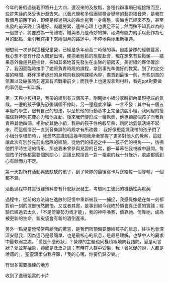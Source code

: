 今年的暑假過後我即將升上大四，還沒來的及放鬆，各種代辦事項已經接踵而至，些許焦躁的感受也紛至沓來。北藝光鹽和多個團契聯合舉辦的藝術福音營，是我在數個月前應下的，即便是經過期末的轟炸拖著一身疲態，後悔也已經來不及，甚至出發的前天晚上沒睡好、肉體勞累，連帶心理上也裹足不前；然而殊不知我以為的一個擔子，將要成為一份禮物，贈與者乃是奇妙的神，祂滿有能力的手以此作為七月的起點，牽引我在接下來兩個月的路途中，不停地與祂重新相遇。

細想前一次參與這種兒童營，已經是多年前高二時候的事。自詡營隊的經驗豐富，我心想不會有什麼大問題出現，便抱著輕鬆的態度赴會，現在想來有些鬆懈——結果意外像是見縫插針，突如其來地首先發生在出隊的前兩天，美術組的夥伴確診了。我因而臨時接手了她原負責時段的課程，拿到事先準備好的教案。到了約定交接的時間，夥伴頂著虛弱的身體向我說明課程內容，盡責到最後一刻，有些刻苦的氛圍以及繃張時刻還真有若戰爭前夕；而我手上也還沒拿到材料，看完ppt對要做的事仍是一知半解。

第一天與小孩相見，我帶的組別有五個孩子，剛開始小組分享時組內呈現極端的氣候，一邊的孩子爭先恐後講個不停時，另一邊極度冷靜、一言不發；其中有一個五年級的學生，很有自己的想法，以至於他的行動基本上完全跳脫小組，我同組的搭檔信群特別花費心力和他互動，後來我們便形成一種默契，他專顧那個孩子而我負責帶其他四個。相對於其他小組，我帶的孩子性格較早熟，剛開始氣氛活絡不起來，而這個情況一直到音樂課的時段才有所改變：
我好像更認識我帶的孩子們了
小組分享環節時，，我忽然意識到這幾年間我漸漸掌握了更多對他人的覺察，這就讓此次有別於先前出營隊的經驗，從他們的描述之中——孩子們的視角——，彷彿他們平時生活的情形，那些我未曾參與見證的日常，都一幕幕在我視線中展開。每個孩子好像都需要個別關心，這讓比較擅長一對一相處的我十分挫折，處處都感到心有餘而力不足。


第一天對所有活動興致缺缺的孩子，到了營隊的最後寫卡片送給每一個隊輔，一個都不漏。

活動過程中其實很難預料會有什麼狀況發生，考驗同工彼此的機動性與默契

過程中，從前的方法論在逸散的記憶中重新被我一一捕捉，我感覺像是在每一刻都對前一刻的渾噩恍然醒悟，又或者其實，是事到如今我終於領會真正愛的實踐；經驗已經過去太久，「不是倚靠勢力或才能」，我的神呼喚我，倚靠祂、倚靠祂，成為被更新的生命，新皮袋會有新的酒倒進來。

另外一點兒童營常常帶給我的驚喜，是我們所預備要傳給孩子的信息，往往也會深深安慰我，因為這乃是最簡單、也是最核心的訊息，是最易理解，也擊中人的需求中最軟弱之處。「愛是什麼形狀」？營隊的主題也同樣積極地向我詰問。愛是可言狀？愛並非抽象，抑或是泛泛之談；有時在人群中受傷，我「曾急促的說，人都是說謊的」，聖靈溫柔向我呼籲，「我的心哪，你要仍歸安樂。」

有很多需要操練的地方

收到了逸珊姐寫的卡片